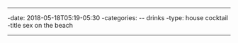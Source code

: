 ----
-date: 2018-05-18T05:19-05:30
-categories:
-- drinks
-type: house cocktail
-title sex on the beach

----
